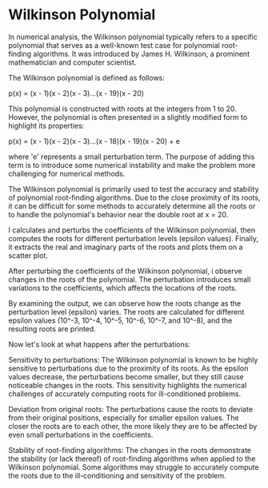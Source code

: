 # Wilkinson Polynomial

In numerical analysis, the Wilkinson polynomial typically refers to a specific polynomial that serves as a well-known test case for polynomial root-finding algorithms. It was introduced by James H. Wilkinson, a prominent mathematician and computer scientist.

The Wilkinson polynomial is defined as follows:

p(x) = (x - 1)(x - 2)(x - 3)...(x - 19)(x - 20)

This polynomial is constructed with roots at the integers from 1 to 20. However, the polynomial is often presented in a slightly modified form to highlight its properties:

p(x) = (x - 1)(x - 2)(x - 3)...(x - 18)(x - 19)(x - 20) + e

where 'e' represents a small perturbation term. The purpose of adding this term is to introduce some numerical instability and make the problem more challenging for numerical methods.

The Wilkinson polynomial is primarily used to test the accuracy and stability of polynomial root-finding algorithms. Due to the close proximity of its roots, it can be difficult for some methods to accurately determine all the roots or to handle the polynomial's behavior near the double root at x = 20.


I calculates and perturbs the coefficients of the Wilkinson polynomial, then computes the roots for different perturbation levels (epsilon values). Finally, it extracts the real and imaginary parts of the roots and plots them on a scatter plot.

After perturbing the coefficients of the Wilkinson polynomial, i observe changes in the roots of the polynomial. The perturbation introduces small variations to the coefficients, which affects the locations of the roots.

By examining the output, we can observe how the roots change as the perturbation level (epsilon) varies. The roots are calculated for different epsilon values (10^-3, 10^-4, 10^-5, 10^-6, 10^-7, and 10^-8), and the resulting roots are printed.

Now let's look at what happens after the perturbations:

Sensitivity to perturbations: The Wilkinson polynomial is known to be highly sensitive to perturbations due to the proximity of its roots. As the epsilon values decrease, the perturbations become smaller, but they still cause noticeable changes in the roots. This sensitivity highlights the numerical challenges of accurately computing roots for ill-conditioned problems.

Deviation from original roots: The perturbations cause the roots to deviate from their original positions, especially for smaller epsilon values. The closer the roots are to each other, the more likely they are to be affected by even small perturbations in the coefficients.

Stability of root-finding algorithms: The changes in the roots demonstrate the stability (or lack thereof) of root-finding algorithms when applied to the Wilkinson polynomial. Some algorithms may struggle to accurately compute the roots due to the ill-conditioning and sensitivity of the problem.
